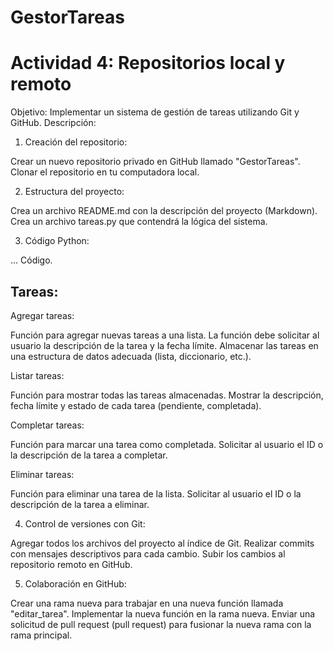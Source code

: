 # GestorTareas

# Actividad 4: Repositorios local y remoto

Objetivo: Implementar un sistema de gestión de tareas utilizando Git y GitHub.
Descripción:

1. Creación del repositorio:

Crear un nuevo repositorio privado en GitHub llamado "GestorTareas".
Clonar el repositorio en tu computadora local.

2. Estructura del proyecto:

Crea un archivo README.md con la descripción del proyecto (Markdown).
Crea un archivo tareas.py que contendrá la lógica del sistema.

3. Código Python:

... Código.

## Tareas:
Agregar tareas:

Función para agregar nuevas tareas a una lista.
La función debe solicitar al usuario la descripción de la tarea y la fecha límite.
Almacenar las tareas en una estructura de datos adecuada (lista, diccionario, etc.).

Listar tareas:

Función para mostrar todas las tareas almacenadas.
Mostrar la descripción, fecha límite y estado de cada tarea (pendiente, completada).

Completar tareas:

Función para marcar una tarea como completada.
Solicitar al usuario el ID o la descripción de la tarea a completar.

Eliminar tareas:

Función para eliminar una tarea de la lista.
Solicitar al usuario el ID o la descripción de la tarea a eliminar.

4. Control de versiones con Git:

Agregar todos los archivos del proyecto al índice de Git.
Realizar commits con mensajes descriptivos para cada cambio.
Subir los cambios al repositorio remoto en GitHub.

5. Colaboración en GitHub:

Crear una rama nueva para trabajar en una nueva función llamada "editar_tarea".
Implementar la nueva función en la rama nueva.
Enviar una solicitud de pull request (pull request) para fusionar la nueva rama con la rama principal.
